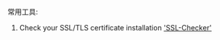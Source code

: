 常用工具:

1. Check your SSL/TLS certificate installation
['SSL-Checker']('https://cryptoreport.websecurity.symantec.com/checker/')

